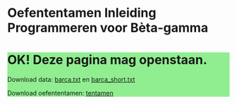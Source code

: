 # Oefententamen Inleiding Programmeren voor Bèta-gamma

<div style="background:lightgreen;width: 100%">
<h1>OK! Deze pagina mag openstaan.</h1>

Download data: [barca.txt](https://raw.githubusercontent.com/spcourse/exam-tests/main/data/barca.txt) en [barca_short.txt](https://raw.githubusercontent.com/spcourse/exam-tests/main/data/barca_short.txt)

Download oefententamen: [tentamen](Exam_IPBG_practice.pdf)

</div>
